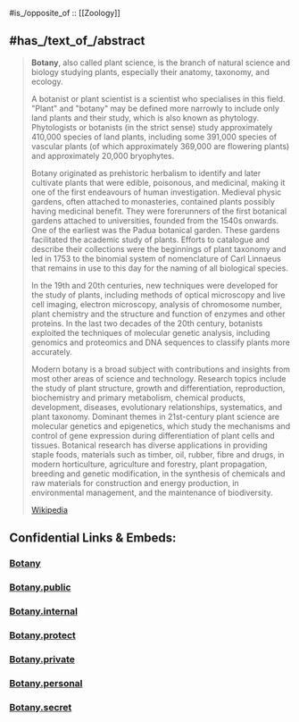 
#is_/opposite_of :: [[Zoology]]

## #has_/text_of_/abstract 

> **Botany**, also called plant science, is the branch of natural science and biology studying plants, 
> especially their anatomy, taxonomy, and ecology. 
> 
> A botanist or plant scientist is a scientist who specialises in this field. 
> "Plant" and "botany" may be defined more narrowly to include only land plants and their study, 
> which is also known as phytology. 
> Phytologists or botanists (in the strict sense) study approximately 410,000 species of land plants, including some 391,000 species of vascular plants (of which approximately 369,000 are flowering plants) and approximately 20,000 bryophytes.
>
> Botany originated as prehistoric herbalism to identify and later cultivate plants that were edible, poisonous, and medicinal, making it one of the first endeavours of human investigation. Medieval physic gardens, often attached to monasteries, contained plants possibly having medicinal benefit. They were forerunners of the first botanical gardens attached to universities, founded from the 1540s onwards. One of the earliest was the Padua botanical garden. These gardens facilitated the academic study of plants. Efforts to catalogue and describe their collections were the beginnings of plant taxonomy and led in 1753 to the binomial system of nomenclature of Carl Linnaeus that remains in use to this day for the naming of all biological species.
>
> In the 19th and 20th centuries, new techniques were developed for the study of plants, including methods of optical microscopy and live cell imaging, electron microscopy, analysis of chromosome number, plant chemistry and the structure and function of enzymes and other proteins. In the last two decades of the 20th century, botanists exploited the techniques of molecular genetic analysis, including genomics and proteomics and DNA sequences to classify plants more accurately.
>
> Modern botany is a broad subject with contributions and insights from most other areas of science and technology. Research topics include the study of plant structure, growth and differentiation, reproduction, biochemistry and primary metabolism, chemical products, development, diseases, evolutionary relationships, systematics, and plant taxonomy. Dominant themes in 21st-century plant science are molecular genetics and epigenetics, which study the mechanisms and control of gene expression during differentiation of plant cells and tissues. Botanical research has diverse applications in providing staple foods, materials such as timber, oil, rubber, fibre and drugs, in modern horticulture, agriculture and forestry, plant propagation, breeding and genetic modification, in the synthesis of chemicals and raw materials for construction and energy production, in environmental management, and the maintenance of biodiversity.
>
> [Wikipedia](https://en.wikipedia.org/wiki/Botany) 






## Confidential Links & Embeds: 

### [Botany](/_Standards/bio/bio~Domain/Eukaryotes/Plants/Botany.md) 

### [Botany.public](/_public/bio/bio~Domain/Eukaryotes/Plants/Botany.public.md) 

### [Botany.internal](/_internal/bio/bio~Domain/Eukaryotes/Plants/Botany.internal.md) 

### [Botany.protect](/_protect/bio/bio~Domain/Eukaryotes/Plants/Botany.protect.md) 

### [Botany.private](/_private/bio/bio~Domain/Eukaryotes/Plants/Botany.private.md) 

### [Botany.personal](/_personal/bio/bio~Domain/Eukaryotes/Plants/Botany.personal.md) 

### [Botany.secret](/_secret/bio/bio~Domain/Eukaryotes/Plants/Botany.secret.md)

